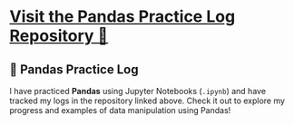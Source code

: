 # [Visit the Pandas Practice Log Repository 🚀](https://github.com/paudelsamir/pandas-log)

## 🐼 Pandas Practice Log

I have practiced **Pandas** using Jupyter Notebooks (`.ipynb`) and have tracked my logs in the repository linked above. Check it out to explore my progress and examples of data manipulation using Pandas! 

